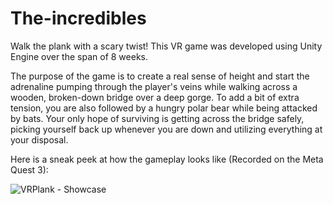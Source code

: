 # The-incredibles

Walk the plank with a scary twist!
This VR game was developed using Unity Engine over the span of 8 weeks.

The purpose of the game is to create a real sense of height and start the adrenaline pumping through the player's veins while walking across a wooden, broken-down bridge over a deep gorge. 
To add a bit of extra tension, you are also followed by a hungry polar bear while being attacked by bats.
Your only hope of surviving is getting across the bridge safely, picking yourself back up whenever you are down and utilizing everything at your disposal.

Here is a sneak peek at how the gameplay looks like (Recorded on the Meta Quest 3):

![VRPlank - Showcase](https://github.com/user-attachments/assets/7c9d04cc-1f5b-46e3-95e3-d83428220721)

